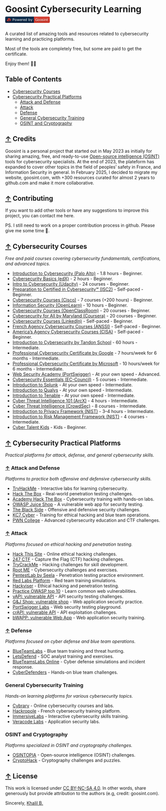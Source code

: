 # Goosint Cybersecurity Learning [![Powered by Badge](https://github.com/khalil-b1/goosint/raw/main/media/powered-by-badge.png)](https://github.com/khalil-b1/goosint/tree/main)
A curated list of amazing tools and resources related to cybersecurity learning and practicing platforms.

Most of the tools are completely free, but some are paid to get the certificate.

Enjoy them! 🧙‍♂️

## Table of Contents
- [Cybersecurity Courses](#-cybersecurity-courses)
- [Cybersecurity Practical Platforms](#-cybersecurity-practical-platforms)
  - [Attack and Defense](#-attack-and-defense)
  - [Attack](#-attack)
  - [Defense](#-defense)
  - [General Cybersecurity Training](#-general-cybersecurity-training)
  - [OSINT and Cryptography](#-osint-and-cryptography)

## [↑](#table-of-contents) Credits
Goosint is a personal project that started out in May 2023 as initially for sharing amazing, free, and ready-to-use [Open-source intelligence (OSINT)](https://en.wikipedia.org/wiki/Open-source_intelligence) tools for cybersecurity specialists.
At the end of 2023, the plateform has expanded to cover other topics in the field of peoples’ safety in France, and Information Security in general.
In February 2025, I decided to migrate my website, goosint.com, with +300 resources curated for almost 2 years to github.com and make it more collaborative.

## [↑](#table-of-contents) Contributing
If you want to add other tools or have any suggestions to improve this project, you can contact me here.

PS. I still need to work on a proper contribution process in github. Please give me some time :cowboy_hat_face:.

## [↑](#table-of-contents) Cybersecurity Courses  
_Free and paid courses covering cybersecurity fundamentals, certifications, and advanced topics._  

- [Introduction to Cybersecurity (Palo Alto)](https://beacon.paloaltonetworks.com/sl/a0e236ad) - 1.8 hours - Beginner.  
- [Cybersecurity Basics (edX)](https://www.edx.org/learn/cybersecurity/edx-try-it-cybersecurity-basics?webview=false&campaign=Try+It%3A+Cybersecurity+Basics&source=edx&product_category=course&placement_url=https%3A%2F%2Fwww.edx.org%2Fschool%2Fedx) - 2 hours - Beginner.  
- [Intro to Cybersecurity (Udacity)](https://www.udacity.com/course/intro-to-cybersecurity-nanodegree--nd545) - 24 courses - Beginner.  
- [Preparation to Certified in Cybersecurity℠ (ISC2)](https://www.isc2.org/Certifications/CC) - Self-paced - Beginner.  
- [Cybersecurity Courses (Cisco)](https://www.netacad.com/catalogs/learn/cybersecurity) - 7 courses (+200 hours) - Beginner.  
- [Information Security (OpenLearn)](https://www.open.edu/openlearn/science-maths-technology/information-security?active-tab=description-tab) - 10 hours - Beginner.  
- [Cybersecurity Courses (OpenClassRoom)](https://openclassrooms.com/fr/courses?categories=Cybers%C3%A9curit%C3%A9&page=1) - 20 courses - Beginner.  
- [Cybersecurity for All by Maryland (Coursera)](https://www.coursera.org/learn/cybersecurity-for-everyone) - 20 courses - Beginner.  
- [Cybersecurity Courses (LinkedIn)](https://www.linkedin.com/learning/paths/become-a-cybersecurity-professional) - Self-paced - Beginner.  
- [French Agency Cybersecurity Courses (ANSSI)](https://secnumacademie.gouv.fr/) - Self-paced - Beginner.  
- [America’s Agency Cybersecurity Courses (CISA)](https://www.cisa.gov/resources-tools/training) - Self-paced - Beginner.  
- [Introduction to Cybersecurity by Tandon School](https://www.coursera.org/specializations/intro-cyber-security) - 60 hours - Intermediate.  
- [Professional Cybersecurity Certificate by Google](https://www.coursera.org/google-certificates/cybersecurity-certificate) - 7 hours/week for 6 months - Intermediate.  
- [Professional Cybersecurity Certificate by Microsoft](https://www.coursera.org/professional-certificates/microsoft-cybersecurity-analyst) - 10 hours/week for 6 months - Intermediate. 
- [Web Security Academy (PortSwigger)](https://portswigger.net/web-security) - At your own speed - Advanced.  
- [Cybersecurity Essentials (EC-Council)](https://codered.eccouncil.org/?logged=false) - 5 courses - Intermediate.  
- [Introduction to Splunk](https://www.splunk.com/en_us/training/free-courses/overview.html) - At your own speed - Intermediate.  
- [Introduction to Qualys](https://www.qualys.com/training) - At your own speed - Intermediate.  
- [Introduction to Tenable](https://university.tenable.com/learn/catalog/view/42) - At your own speed - Intermediate.  
- [Cyber Threat Intelligence 101 (ArcX)](https://arcx.io/courses/cyber-threat-intelligence-101) - 4 hours - Intermediate.  
- [Cyber Threat Intelligence (CrowdSec)](https://academy.crowdsec.net/) - 8 courses - Intermediate.  
- [Introduction to Privacy Framework (NIST)](https://www.nist.gov/privacy-framework/getting-started-0/learning-center) - 3–4 hours - Intermediate.  
- [Introduction to Risk Management Framework (NIST)](https://csrc.nist.gov/projects/risk-management/rmf-courses) - 4 courses - Intermediate.  
- [Cyber Talent Kids](https://cybertalentskids.com/challenges?fbclid=IwAR3MBVoGBwHkaEk2TIbIWYMu_cTnss6kOLCjL-mwrO7B1r-6lzPw9Yv7BDw) - Kids - Beginner.

## [↑](#table-of-contents) Cybersecurity Practical Platforms 
_Practical platforms for attack, defense, and general cybersecurity skills._ 

### [↑](#table-of-contents) Attack and Defense 
_Platforms to practice both offensive and defensive cybersecurity skills._
- [TryHackMe](https://tryhackme.com/r/resources/blog/free_path) - Interactive labs for learning cybersecurity.  
- [Hack The Box](https://www.hackthebox.com/) - Real-world penetration testing challenges.  
- [Academy Hack The Box](https://academy.hackthebox.com/) - Cybersecurity training with hands-on labs.  
- [OWASP Juice Shop](https://owasp.org/www-project-juice-shop/) - A vulnerable web app for security testing.  
- [The Black Side](https://theblackside.fr/) - Offensive and defensive security challenges.  
- [KC7 Cyber](https://kc7cyber.com) - Training for ethical hacking and blue team operations.  
- [PWN College](https://pwn.college/) - Advanced cybersecurity education and CTF challenges.  

### [↑](#table-of-contents) Attack 
_Platforms focused on ethical hacking and penetration testing._ 
- [Hack This Site](https://www.hackthissite.org) - Online ethical hacking challenges.  
- [247 CTF](https://247ctf.com) - Capture the Flag (CTF) hacking challenges.  
- [TryCrackMe](https://trycrack.me/index) - Hacking challenges for skill development.  
- [Root ME](https://www.root-me.org/) - Cybersecurity challenges and exercises.  
- [PentestLab by Seela](https://seela.io/battleh4ck/) - Penetration testing practice environment.  
- [Red Labs Platform](https://redlabs.enterprisesecurity.io/) - Red team training simulations.  
- [Hackviser](https://hackviser.com) - Ethical hacking and penetration testing.  
- [Practice OWASP top 10](https://www.hacksplaining.com/features) - Learn common web vulnerabilities.  
- [vAPI: vulnerable API](http://vapi.apisec.ai/vapi) - API security testing challenges.  
- [G&J Shop: vulnerable shop](https://ginandjuice.shop) - Web application security practice.  
- [PortSwigger Labs](https://portswigger.net/web-security/all-labs) - Web security testing playground.  
- [crAPI: vulnerable API](http://crapi.apisec.ai/signup) - API exploitation challenges.  
- [bWAPP: vulnerable Web App](https://github.com/prateek147/DVIA-v2) - Web application security training.  

### [↑](#table-of-contents) Defense 
_Platforms focused on cyber defense and blue team operations._  
- [BlueTeamLabs](https://blueteamlabs.online/) - Blue team training and threat hunting.  
- [LetsDefend](https://app.letsdefend.io/homepage) - SOC analyst training and exercises.  
- [BlueTeamsLabs Online](https://blueteamlabs.online) - Cyber defense simulations and incident response.  
- [CyberDefenders](https://cyberdefenders.org) - Hands-on blue team challenges.  

### General Cybersecurity Training 
_Hands-on learning platforms for various cybersecurity topics._ 
- [Cybrary](https://www.cybrary.it) - Online cybersecurity courses and labs.  
- [Hackropole](https://hackropole.fr/fr/) - French cybersecurity training platform.  
- [ImmersiveLabs](https://www.immersivelabs.com/hands-on-labs/) - Interactive cybersecurity skills training.  
- [Veracode Labs](https://www.veracode.com/products/security-labs-community-edition) - Application security labs.  

### OSINT and Cryptography
_Platforms specialized in OSINT and cryptography challenges._
- [OSINTOPIA](https://ozint.eu) - Open-source intelligence (OSINT) challenges.  
- [CryptoHack](https://cryptohack.org) - Cryptography challenges and puzzles.

## [↑](#table-of-contents) License
This work is licensed under [CC BY-NC-SA 4.0](https://creativecommons.org/licenses/by-nc-sa/4.0/?ref=chooser-v1). In other words, share generously but provide attribution to the authors (e.g, credit: goosint.com).

Sincerely, [Khalil B.](https://www.linkedin.com/in/khalilb/)
